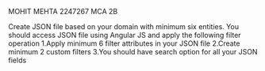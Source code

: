 MOHIT MEHTA
2247267
MCA 2B

Create JSON file based on your domain with minimum six entities. You should access JSON file  using Angular JS and apply the following filter operation
1.Apply minimum 6 filter attributes in your JSON file
2.Create minimum 2 custom filters
3.You should have search option for all your JSON fields
